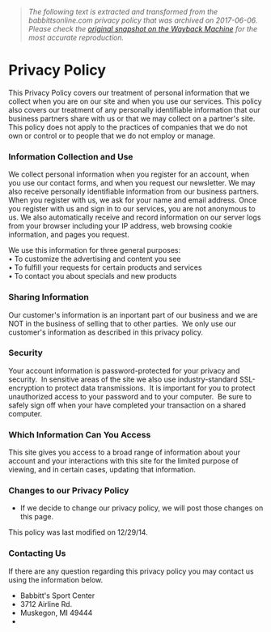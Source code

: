 > *The following text is extracted and transformed from the babbittsonline.com privacy policy that was archived on 2017-06-06. Please check the [original snapshot on the Wayback Machine](https://web.archive.org/web/20170606122813id_/http%3A//www.babbittsonline.com/privacy-policy) for the most accurate reproduction.*

# Privacy Policy

This Privacy Policy covers our treatment of personal information that we collect when you are on our site and when you use our services. This policy also covers our treatment of any personally identifiable information that our business partners share with us or that we may collect on a partner's site. This policy does not apply to the practices of companies that we do not own or control or to people that we do not employ or manage.

### Information Collection and Use

We collect personal information when you register for an account, when you use our contact forms, and when you request our newsletter. We may also receive personally identifiable information from our business partners. When you register with us, we ask for your name and email address. Once you register with us and sign in to our services, you are not anonymous to us. We also automatically receive and record information on our server logs from your browser including your IP address, web browsing cookie information, and pages you request.

We use this information for three general purposes:  
• To customize the advertising and content you see  
• To fulfill your requests for certain products and services  
• To contact you about specials and new products

### Sharing Information

Our customer's information is an inportant part of our business and we are NOT in the business of selling that to other parties.  We only use our customer's information as described in this privacy policy.

### Security

Your account information is password-protected for your privacy and security.  In sensitive areas of the site we also use industry-standard SSL-encryption to protect data transmissions.  It is important for you to protect unauthorized access to your password and to your computer.  Be sure to safely sign off when your have completed your transaction on a shared computer.

### Which Information Can You Access

This site gives you access to a broad range of information about your account and your interactions with this site for the limited purpose of viewing, and in certain cases, updating that information.

### Changes to our Privacy Policy

  * If we decide to change our privacy policy, we will post those changes on this page.



This policy was last modified on 12/29/14.

### Contacting Us

If there are any question regarding this privacy policy you may contact us using the information below.

  * Babbitt's Sport Center
  * 3712 Airline Rd.
  * Muskegon, MI 49444
  * 


